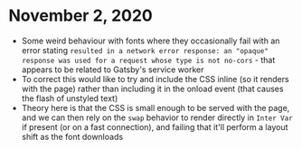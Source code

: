 # November 2, 2020

- Some weird behaviour with fonts where they occasionally fail with an error stating `resulted in a network error response: an "opaque" response was used for a request whose type is not no-cors` - that appears to be related to Gatsby's service worker
- To correct this would like to try and include the CSS inline (so it renders with the page) rather than including it in the onload event (that causes the flash of unstyled text)
- Theory here is that the CSS is small enough to be served with the page, and we can then rely on the `swap` behavior to render directly in `Inter Var` if present (or on a fast connection), and failing that it'll perform a layout shift as the font downloads